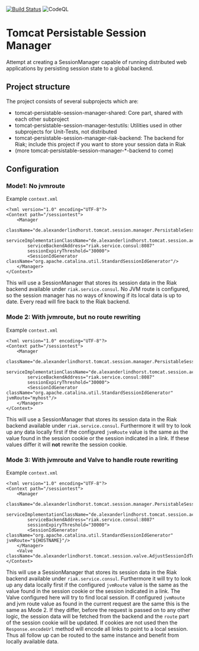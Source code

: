 [![Build Status](https://travis-ci.org/alindhorst/tomcat-persistable-session-manager.svg?branch=master)](https://travis-ci.org/alindhorst/tomcat-persistable-session-manager)
![CodeQL](https://github.com/alindhorst/tomcat-persistable-session-manager/workflows/CodeQL/badge.svg)
# Tomcat Persistable Session Manager
Attempt at creating a SessionManager capable of running distributed web applications by persisting session state to a global backend.

## Project structure
The project consists of several subprojects which are:
* tomcat-persistable-session-manager-shared: Core part, shared with each other subproject
* tomcat-persistable-session-manager-testutils: Utilities used in other subprojects for Unit-Tests, not distributed
* tomcat-persistable-session-manager-riak-backend: The backend for Riak; include this project if you want to store your session data in Riak
* (more tomcat-persistable-session-manager-*-backend to come)

## Configuration

### Mode1: No jvmroute
Example `context.xml`
```
<?xml version="1.0" encoding="UTF-8"?>
<Context path="/sessiontest">
    <Manager
        className="de.alexanderlindhorst.tomcat.session.manager.PersistableSessionManager"
        serviceImplementationClassName="de.alexanderlindhorst.tomcat.session.access.riak.SynchronousRiakService"
        serviceBackendAddress="riak.service.consul:8087"
        sessionExpiryThreshold="30000">
        <SessionIdGenerator className="org.apache.catalina.util.StandardSessionIdGenerator"/>
    </Manager>
</Context>

```

This will use a SessionManager that stores its session data in the Riak backend available under `riak.service.consul`. No JVM route is configured, so the session manager has no ways of knowing if its local data is up to date. Every read will fire back to the Riak backend.


### Mode 2: With jvmroute, but no route rewriting
Example `context.xml`
```
<?xml version="1.0" encoding="UTF-8"?>
<Context path="/sessiontest">
    <Manager
        className="de.alexanderlindhorst.tomcat.session.manager.PersistableSessionManager"
        serviceImplementationClassName="de.alexanderlindhorst.tomcat.session.access.riak.SynchronousRiakService"
        serviceBackendAddress="riak.service.consul:8087"
        sessionExpiryThreshold="30000">
        <SessionIdGenerator className="org.apache.catalina.util.StandardSessionIdGenerator" jvmRoute="myhost"/>
    </Manager>
</Context>
```

This will use a SessionManager that stores its session data in the Riak backend available under `riak.service.consul`. Furthermore it will try to look up any data locally first if the configured `jvmRoute` value is the same as the value found in the session cookie or the session indicated in a link. If these values differ it will **not** rewrite the session cookie.


### Mode 3: With jvmroute and Valve to handle route rewriting
Example `context.xml`
```
<?xml version="1.0" encoding="UTF-8"?>
<Context path="/sessiontest">
    <Manager
        className="de.alexanderlindhorst.tomcat.session.manager.PersistableSessionManager"
        serviceImplementationClassName="de.alexanderlindhorst.tomcat.session.access.riak.SynchronousRiakService"
        serviceBackendAddress="riak.service.consul:8087"
        sessionExpiryThreshold="30000">
        <SessionIdGenerator className="org.apache.catalina.util.StandardSessionIdGenerator" jvmRoute="${HOSTNAME}"/>
    </Manager>
    <Valve className="de.alexanderlindhorst.tomcat.session.valve.AdjustSessionIdToJvmRouteValve"/>
</Context>
```

This will use a SessionManager that stores its session data in the Riak backend available under `riak.service.consul`. Furthermore it will try to look up any data locally first if the configured `jvmRoute` value is the same as the value found in the session cookie or the session indicated in a link. The Valve configured here will try to find local session. If configured `jvmRoute` and jvm route value as found in the current request are the same this is the same as Mode 2. If they differ, before the request is passed on to any other logic, the session data will be fetched from the backend and the `route` part of the session cookie will be updated. If cookies are not used then the `Response.encodeUrl` method will encode all links to point to a local session. Thus all follow up can be routed to the same instance and benefit from locally available data.
